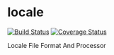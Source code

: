 # locale

[![Build Status](https://travis-ci.org/mbits-os/locale.svg?branch=master)](https://travis-ci.org/mbits-os/locale)
[![Coverage Status](https://coveralls.io/repos/github/mbits-os/locale/badge.svg)](https://coveralls.io/github/mbits-os/locale)

Locale File Format And Processor
